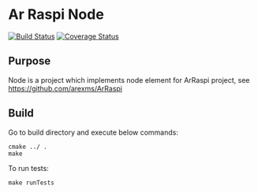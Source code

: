 # Ar Raspi Node

[![Build Status](https://travis-ci.org/arexms/ArRaspiNode.svg?branch=master)](https://travis-ci.org/arexms/ArRaspiNode)
[![Coverage Status](https://coveralls.io/repos/github/arexms/ArRaspiNode/badge.svg?branch=master)](https://coveralls.io/github/arexms/ArRaspiNode?branch=master)
## Purpose
Node is a project which implements node element for ArRaspi project, see https://github.com/arexms/ArRaspi

## Build
Go to build directory and execute below commands:

    cmake ../ .
    make
    
To run tests:

    make runTests
